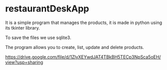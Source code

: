 # restaurantDeskApp

It is a simple program that manages the products, it is made in python using its tkinter library.

To save the files we use sqlite3.

The program allows you to create, list, update and delete products.


https://drive.google.com/file/d/1ZlyXEYwdJAT4TBkBH5TECp3NpSca5oEH/view?usp=sharing
